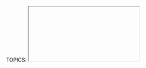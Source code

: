 TOPICS: <iframe>
        <iframe> src attribute
        <iframe> width attribute
        <iframe> height attribute
        <iframe> name attribute
        <iframe> srcdoc attribute
        <iframe> sandbox attribute
        <iframe> seamless attribute

# HTML 内联框架元素: `<iframe>`

**HTML 内联框架 `<iframe>` 元素** 表示嵌套的浏览上下文，将另一个HTML页面嵌入到当前页面中。

每个嵌入式浏览上下文都有其自己的会话历史记录和文档。嵌入其他浏览上下文的浏览上下文称为父浏览上下文。最顶层的浏览上下文（无父上下文）通常是浏览器窗口，由Window对象表示。

!!! error ""
    由于每个浏览上下文都是完整的文档环境，因此页面中的每个`<iframe>`都需要增加内存和其他计算资源。从理论上讲您可以根据需要使用任意数量的`<iframe>`，但是请检查性能问题.

## 技术摘要

|  |  |
| :-- | :-- |
| **内容分类** | *流式内容*，*短语内容*，*嵌入内容*，*交互内容*，*可触知内容*. |
| **允许的内容** | *后备内容*，即通常不渲染但不支持`<iframe>`元素的浏览器将渲染的内容。(RSS阅读器和电子邮件客户端通常显示备用内容。) |
| **标签遗漏** | 不允许，开始标签和结束标签都是必需的. |
| **允许的父元素** | 任何接受*嵌入内容*的元素.|
| **允许的 ARIA 角色** | **`application`**, **`document`**, **`img`** |
| **DOM 接口** | **`HTMLIFrameElement`** |

## 属性

此元素包括[全局属性](/zh-hans/webfrontend/HTML_Global_Attributes).

| 属性 | 描述 |
| :-- | :-- |
| **`src`** | 规定在 `<iframe>` 中显示的文档的 URL |
| **`width`** | 框架的宽度，默认值为300。|
| **`height`** | 框架的高度，默认值为150. |
| `name` | 规定 `<iframe>` 的名称。用于在 JavaScript 中引用元素，或者作为 [`<a>`](/zh-hans/webfrontend/<a>) 或 [`<form>`](/zh-hans/webfrontend/<form>) 元素的 `target` 属性的值，或者作为 [`<input>`](/zh-hans/webfrontend/<input>) 或 [`<button>`](/zh-hans/webfrontend/<button>) 的 `formtarget` 属性的值。 |
| `srcdoc` | 规定要显示在内联框架中的页面的 HTML 内容，以覆盖`src`属性的内容。如果浏览器不支持`srcdoc`属性，它将退回到`src`属性中的URL。 |
| `sandbox` | 该属性对呈现在 `<iframe>` 框架中的内容启用一些额外的限制条件。 |
| `seamless` | 规定 `<iframe>` 看起来像是父文档中的一部分。 |

## `<iframe>` 的 `sandbox` 属性的值

如果指定了空字符串（`sandbox=""`），该属性对呈现在`<iframe>`框架中的内容启用一些额外的限制条件。

`sandbox` 属性的值既可以是一个空字符串（将会启用所有的限制），也可以是用空格分隔的一系列指定的字符串。

| 值 | 描述 |
| :-- | :-- |
| `""` | 启用所有限制条件 |
| `allow-forms` | 允许表单提交。|
| `allow-scripts` | 允许脚本执行。|
| `allow-popups` | 允许弹窗 (例如: `window.open`, `target="_blank"`, `showModalDialog`)。如果没有使用该关键字，相应的功能将自动被禁用。|
| `allow-modals` | 允许嵌入的浏览上下文打开模式窗口。|
| `allow-orientation-lock` | 允许嵌入的浏览上下文锁定屏幕方向，(比如：智能手机、平板电脑的水平朝向或垂直朝向) |
| `allow-same-origin` | 允许将内容作为普通来源对待。如果未使用该关键字，嵌入的内容将被视为一个独立的源。|
| `allow-top-navigation` | 允许嵌入的浏览上下文导航（加载）内容到顶级的浏览上下文。|

## 脚本编写

内联框架，如`<frame>`元素，包含在`window.frames`伪数组中。

使用DOM `HTMLIFrameElement`对象，脚本可以通过`contentWindow`属性访问框架资源的`window`对象。`contentDocument`属性是指`<iframe>`内部的`document`，与`contentWindow.document`相同。

从框架内部，脚本可以使用`window.parent`获取对其父窗口的引用。

脚本对框架内容的访问应遵循同源策略。如果脚本是从其他来源加载的，则脚本无法访问其他窗口对象中的大多数属性，包括框架内的脚本可以访问框架的父级。跨域通信可以使用`Window.postMessage()`实现。

## 定位和缩放

作为替换元素，可以使用`object-position`和`object-fit`属性调整`<iframe>`元素框中嵌入文档的位置，对齐方式和缩放比例。

## 示例：一个简单的`<iframe>`

动作中的`<iframe>`。创建框架后，当用户单击按钮时，其标题将显示在警报中。

```html
<iframe src="https://mdn-samples.mozilla.org/snippets/html/iframe-simple-contents.html"
        title="iframe Example 1"
        width="400"
        height="300">
</iframe>
```

## 示例：在另一个标签中的`<iframe>`中打开链接

在此示例中，Google地图显示在框架中；

```html
<iframe id="Example2"
    title="iframe Example 2"
    width="400" height="300"
    style="border:none;"
    src="https://maps.google.com/maps?f=q&source=s_q&q=buenos+aires&sll=37.0625,-95.677068&sspn=38.638819,80.859375&t=h&hnear=Buenos+Aires,+Argentina&z=11&ll=-34.603723,-58.381593&output=embed">
</iframe>
```

## 可达性问题

借助屏幕阅读器等辅助技术进行导航的人们可以使用`iframe`上的`title`属性来标记其内容。 标题的值应简明扼要地描述嵌入内容：

```html
<iframe title="Wikipedia page for Avocados" src="https://en.wikipedia.org/wiki/Avocado"></iframe>
```

没有这个标题，他们必须进入`iframe`来确定其嵌入内容是什么。 这种上下文转换可能会造成混乱和耗时，特别是对于具有多个`<iframe>`的页面和/或如果嵌入包含诸如视频或音频之类的交互式内容时。

